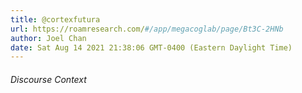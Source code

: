 ```yaml
---
title: @cortexfutura
url: https://roamresearch.com/#/app/megacoglab/page/Bt3C-2HNb
author: Joel Chan
date: Sat Aug 14 2021 21:38:06 GMT-0400 (Eastern Daylight Time)
---
```




###### Discourse Context


